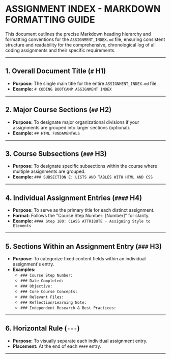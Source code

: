 # ASSIGNMENT INDEX - MARKDOWN FORMATTING GUIDE

This document outlines the precise Markdown heading hierarchy and formatting conventions for the `ASSIGNMENT_INDEX.md` file, ensuring consistent structure and readability for the comprehensive, chronological log of all coding assignments and their specific requirements.

---

## 1. Overall Document Title (`#` H1)
* **Purpose:** The single main title for the entire `ASSIGNMENT_INDEX.md` file.
* **Example:** `# CODING BOOTCAMP ASSIGNMENT INDEX`

---

## 2. Major Course Sections (`##` H2)
* **Purpose:** To designate major organizational divisions if your assignments are grouped into larger sections (optional).
* **Example:** `## HTML FUNDAMENTALS`

---

## 3. Course Subsections (`###` H3)
* **Purpose:** To designate specific subsections within the course where multiple assignments are grouped.
* **Example:** `### SUBSECTION E: LISTS AND TABLES WITH HTML AND CSS`

---

## 4. Individual Assignment Entries (`####` H4)
* **Purpose:** To serve as the primary title for each distinct assignment.
* **Format:** Follows the "Course Step Number: [Number]" for clarity.
* **Example:** `#### Step 180: CLASS ATTRIBUTE - Assigning Style to Elements`

---

## 5. Sections Within an Assignment Entry (`###` H3)
* **Purpose:** To categorize fixed content fields within an individual assignment's entry.
* **Examples:**
    * `### Course Step Number:`
    * `### Date Completed:`
    * `### Objective:`
    * `### Core Course Concepts:`
    * `### Relevant Files:`
    * `### Reflection/Learning Note:`
    * `### Independent Research & Best Practices:`

---

## 6. Horizontal Rule (`---`)
* **Purpose:** To visually separate each individual assignment entry.
* **Placement:** At the end of each `####` entry.

---